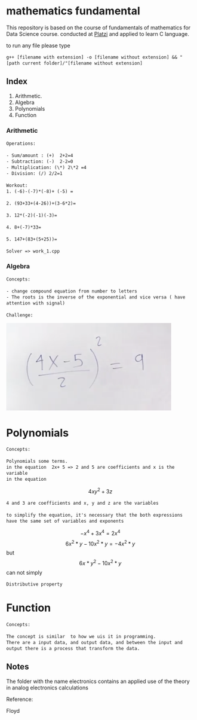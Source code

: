 # mathematics fundamental

This repository is based on the course of fundamentals of mathematics for Data Science course. conducted at [Platzi](https://platzi.com/cursos/fundamentos-matematicas/) and applied to learn C language.

to run any file please type 
```
g++ [filename with extension] -o [filename without extension] && "[path current folder]/"[filename without extension]
```


## Index

1. Arithmetic.
2. Algebra
3. Polynomials
4. Function

### Arithmetic

    Operations:

    - Sum/amount : (+)  2+2=4
    - Subtraction: (-)  2-2=0
    - Multiplication: (\*) 2\*2 =4
    - Division: (/) 2/2=1

    Workout:
    1. (-6)-(-7)*(-8)+ (-5) =

    2. (93+33+(4-26))+(3-6*2)=

    3. 12*(-2)(-1)(-3)=

    4. 8+(-7)*33=

    5. 147+(83+(5+25))=

    Solver => work_1.cpp

### Algebra

    Concepts:

    - change compound equation from number to letters
    - The roots is the inverse of the exponential and vice versa ( have attention with signal)

    Challenge:
<img src= "images/challenge_1.png">


# Polynomials
    Concepts:

    Polynomials some terms.
    in the equation  2x+ 5 => 2 and 5 are coefficients and x is the variable
    in the equation 
$$ 4xy^2 +3z $$

    4 and 3 are coefficients and x, y and z are the variables

    to simplify the equation, it's necessary that the both expressions have the same set of variables and exponents

$$ -x^4 + 3x^4  = 2x^4 $$
$$ 6x^2*y - 10x^2*y  = -4x^2*y $$
    but
$$ 6x*y^2 - 10x^2*y$$
    can not simply 

    Distributive property


# Function
    Concepts:

    The concept is similar  to how we uis it in programming.
    There are a input data, and output data, and between the input and output there is a process that transform the data.

## Notes
The folder with the name electronics contains an applied use of the theory in analog electronics calculations

Reference:

Floyd 